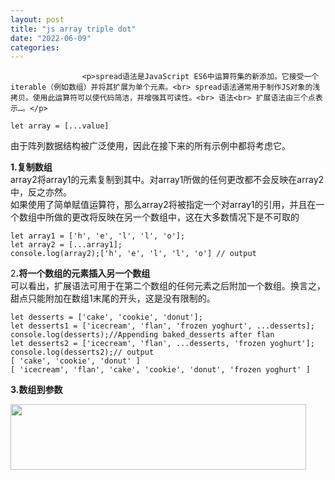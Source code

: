 ```yaml
---
layout: post
title: "js array triple dot"
date: "2022-06-09"
categories: 
---
```


                    <p>spread语法是JavaScript ES6中运算符集的新添加。它接受一个iterable（例如数组）并将其扩展为单个元素。<br> spread语法通常用于制作JS对象的浅拷贝。使用此运算符可以使代码简洁，并增强其可读性。<br> 语法<br> 扩展语法由三个点表示…。</p> 
<pre><code>let array = [...value]</code></pre> 
<p>由于阵列数据结构被广泛使用，因此在接下来的所有示例中都将考虑它。</p> 
<p><strong>1.复制数组</strong><br> array2将array1的元素复制到其中。对array1所做的任何更改都不会反映在array2中，反之亦然。<br> 如果使用了简单赋值运算符，那么array2将被指定一个对array1的引用，并且在一个数组中所做的更改将反映在另一个数组中，这在大多数情况下是不可取的</p> 
<pre><code>let array1 = ['h', 'e', 'l', 'l', 'o'];
let array2 = [...array1];
console.log(array2);['h', 'e', 'l', 'l', 'o'] // output</code></pre> 
<p>2<strong>.将一个数组的元素插入另一个数组</strong><br> 可以看出，扩展语法可用于在第二个数组的任何元素之后附加一个数组。换言之，甜点只能附加在数组1末尾的开头，这是没有限制的。</p> 
<pre><code>let desserts = ['cake', 'cookie', 'donut'];
let desserts1 = ['icecream', 'flan', 'frozen yoghurt', ...desserts];
console.log(desserts);//Appending baked_desserts after flan
let desserts2 = ['icecream', 'flan', ...desserts, 'frozen yoghurt'];
console.log(desserts2);// output
[ 'cake', 'cookie', 'donut' ]
[ 'icecream', 'flan', 'cake', 'cookie', 'donut', 'frozen yoghurt' ]</code></pre> 
<p><strong>3.数组到参数</strong></p> 
<p><img alt="" height="105" src="https://img-blog.csdnimg.cn/da1fea3967fa4c038d4057a24a90a408.png?x-oss-process=image/watermark,type_d3F5LXplbmhlaQ,shadow_50,text_Q1NETiBA6K645aKo44Gu5bCP6J206J22,size_13,color_FFFFFF,t_70,g_se,x_16" width="473"></p> 
<p></p>
                
